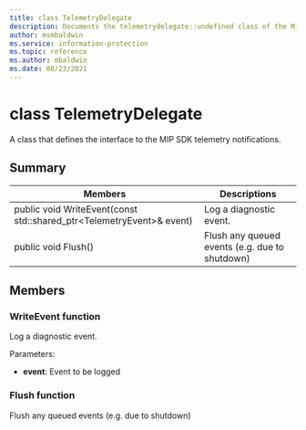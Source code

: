 ```yaml
---
title: class TelemetryDelegate 
description: Documents the telemetrydelegate::undefined class of the Microsoft Information Protection (MIP) SDK.
author: msmbaldwin
ms.service: information-protection
ms.topic: reference
ms.author: mbaldwin
ms.date: 08/23/2021
---
```


# class TelemetryDelegate 
A class that defines the interface to the MIP SDK telemetry notifications.
  
## Summary
 Members                        | Descriptions                                
--------------------------------|---------------------------------------------
public void WriteEvent(const std::shared_ptr\<TelemetryEvent\>& event)  |  Log a diagnostic event.
public void Flush()  |  Flush any queued events (e.g. due to shutdown)
  
## Members
  
### WriteEvent function
Log a diagnostic event.

Parameters:  
* **event**: Event to be logged


  
### Flush function
Flush any queued events (e.g. due to shutdown)